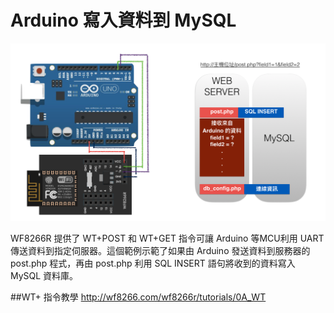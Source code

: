 Arduino 寫入資料到 MySQL
=======

![](ArduinoToMysql.png)

WF8266R 提供了 WT+POST 和 WT+GET 指令可讓 Arduino 等MCU利用 UART 傳送資料到指定伺服器。這個範例示範了如果由 Arduino 發送資料到服務器的 post.php 程式，再由 post.php 利用 SQL INSERT 語句將收到的資料寫入 MySQL 資料庫。

##WT+ 指令教學
http://wf8266.com/wf8266r/tutorials/0A_WT

